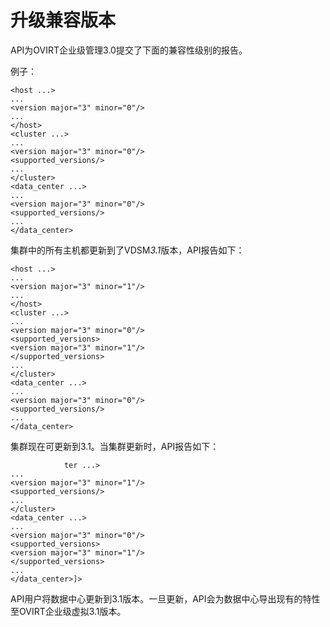 # 升级兼容版本

API为OVIRT企业级管理3.0提交了下面的兼容性级别的报告。

例子：

                
    <host ...>
    ...
    <version major="3" minor="0"/>
    ...
    </host>
    <cluster ...>
    ...
    <version major="3" minor="0"/>
    <supported_versions/>
    ...
    </cluster>
    <data_center ...>
    ...
    <version major="3" minor="0"/>
    <supported_versions/>
    ...
    </data_center>
                
             

集群中的所有主机都更新到了VDSM*3.1*版本，API报告如下：

                
    <host ...>
    ...
    <version major="3" minor="1"/>
    ...
    </host>
    <cluster ...>
    ...
    <version major="3" minor="0"/>
    <supported_versions>
    <version major="3" minor="1"/>
    </supported_versions>
    ...
    </cluster>
    <data_center ...>
    ...
    <version major="3" minor="0"/>
    <supported_versions/>
    ...
    </data_center>
                
             

集群现在可更新到3.1。当集群更新时，API报告如下：

                
                ter ...>
    ...
    <version major="3" minor="1"/>
    <supported_versions/>
    ...
    </cluster>
    <data_center ...>
    ...
    <version major="3" minor="0"/>
    <supported_versions>
    <version major="3" minor="1"/>
    </supported_versions>
    ...
    </data_center>]>
                
             

API用户将数据中心更新到3.1版本。一旦更新，API会为数据中心导出现有的特性至OVIRT企业级虚拟3.1版本。

